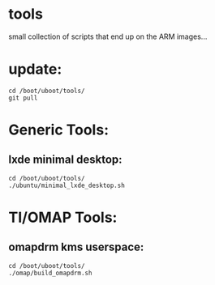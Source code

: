 tools
=====
small collection of scripts that end up on the ARM images...

update:
=====
	cd /boot/uboot/tools/
	git pull

Generic Tools:
==============

lxde minimal desktop:
---------------------
	cd /boot/uboot/tools/
	./ubuntu/minimal_lxde_desktop.sh

TI/OMAP Tools:
==============

omapdrm kms userspace:
---------------------
	cd /boot/uboot/tools/
	./omap/build_omapdrm.sh

